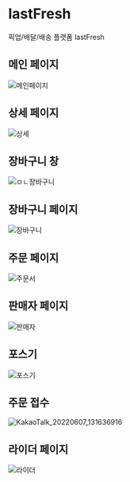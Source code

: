 # lastFresh
픽업/배달/배송 플랫폼
lastFresh


## 메인 페이지
![메인페이지 ](https://user-images.githubusercontent.com/104404205/172530700-40483bea-1602-4cda-b0dc-746cf1be4de2.png)


## 상세 페이지
![상세](https://user-images.githubusercontent.com/104404205/172531144-639067a4-0e0a-40fa-8da6-04849ae8bdc7.png)


## 장바구니 창 
![ㅁㄴ장바구니](https://user-images.githubusercontent.com/104404205/172531192-76cfe47e-28d9-4a9a-aec4-98470aac0b56.png)

## 장바구니 페이지
![장바구니](https://user-images.githubusercontent.com/104404205/172531245-8676be20-cb6f-4c99-b55f-6452d09338f7.png)

## 주문 페이지
![주문서](https://user-images.githubusercontent.com/104404205/172531275-04d0055a-989c-439d-af3d-076cad534315.png)

## 판매자 페이지
![판매자](https://user-images.githubusercontent.com/104404205/172531309-75b362b9-a078-4b4a-ad52-4af8012db2cc.png)

## 포스기
![포스기](https://user-images.githubusercontent.com/104404205/172531337-6b6efcee-a518-47a3-93b0-626614561f47.png)

## 주문 접수
![KakaoTalk_20220607_131636916](https://user-images.githubusercontent.com/104404205/172531400-1a73d42e-53c4-467f-9684-fbd222b69bcd.png)

## 라이더 페이지
![라이더](https://user-images.githubusercontent.com/104404205/172531421-ead64ba8-2fc8-4e2f-8741-8034d781927f.png)


